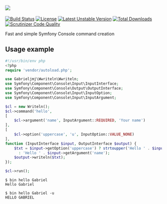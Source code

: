 ![](http://i.imgur.com/JDZP2vC.gif)
=======
[![Build Status](https://travis-ci.org/GabrielJMJ/Writeln.svg)](https://travis-ci.org/GabrielJMJ/Writeln)  [![License](https://img.shields.io/packagist/l/gabrieljmj/writeln.svg)](https://packagist.org/packages/gabrieljmj/writeln) [![Latest Unstable Version](https://img.shields.io/badge/unstable-dev--master-orange.svg)](https://packagist.org/packages/gabrieljmj/writeln) [![Total Downloads](https://img.shields.io/packagist/dt/gabrieljmj/wirteln.svg)](https://packagist.org/packages/gabrieljmj/writeln) [![Scrutinizer Code Quality](https://img.shields.io/scrutinizer/g/gabrieljmj/writeln.svg)](https://scrutinizer-ci.com/g/GabrielJMJ/Writeln/?branch=dev)

Fast and simple Symfony Console command creation

## Usage example
```php
#!/usr/bin/env php
<?php
require 'vendor/autoload.php';

use Gabrieljmj\Wwriteln\Wwriteln;
use Symfony\Component\Console\Input\InputInterface;
use Symfony\Component\Console\Output\OutputInterface;
use Symfony\Component\Console\Input\InputOption;
use Symfony\Component\Console\Input\InputArgument;

$cl = new Writeln();
$cl->command('hello',
[
    $cl->argument('name', InputArgument::REQUIRED, 'Your name')
],
[
    $cl->option('uppercase', 'u', InputOption::VALUE_NONE)
],
function (InputInterface $input, OutputInterface $output) {
    $txt = $input->getOption('uppercase') ? strtoupper('Hello ' . $input->getArgument('name')) 
      : 'Hello ' . $input->getArgument('name');
    $output->writeln($txt);
});

$cl->run();
```
```console
$ bin hello Gabriel
Hello Gabriel

$ bin hello Gabriel -u
HELLO GABRIEL
```